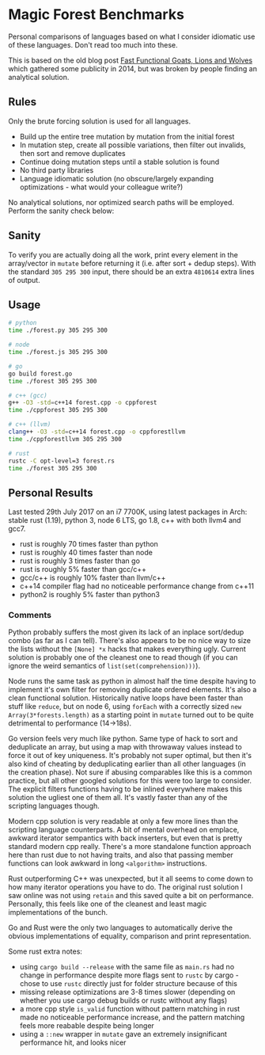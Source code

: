 # Magic Forest Benchmarks
Personal comparisons of languages based on what I consider idiomatic use of these languages. Don't read too much into these.

This is based on the old blog post [Fast Functional Goats, Lions and Wolves](http://unriskinsight.blogspot.co.uk/2014/06/fast-functional-goats-lions-and-wolves.html) which gathered some publicity in 2014, but was broken by people finding an analytical solution.

## Rules
Only the brute forcing solution is used for all languages.

- Build up the entire tree mutation by mutation from the initial forest
- In mutation step, create all possible variations, then filter out invalids, then sort and remove duplicates
- Continue doing mutation steps until a stable solution is found
- No third party libraries
- Language idiomatic solution (no obscure/largely expanding optimizations - what would your colleague write?)

No analytical solutions, nor optimized search paths will be employed. Perform the sanity check below:

## Sanity
To verify you are actually doing all the work, print every element in the array/vector in `mutate` before returning it (i.e. after sort + dedup steps). With the standard `305 295 300` input, there should be an extra `4810614` extra lines of output.

## Usage

```bash
# python
time ./forest.py 305 295 300

# node
time ./forest.js 305 295 300

# go
go build forest.go
time ./forest 305 295 300

# c++ (gcc)
g++ -O3 -std=c++14 forest.cpp -o cppforest
time ./cppforest 305 295 300

# c++ (llvm)
clang++ -O3 -std=c++14 forest.cpp -o cppforestllvm
time ./cppforestllvm 305 295 300

# rust
rustc -C opt-level=3 forest.rs
time ./forest 305 295 300
```

## Personal Results
Last tested 29th July 2017 on an i7 7700K, using latest packages in Arch: stable rust (1.19), python 3, node 6 LTS, go 1.8, c++ with both llvm4 and gcc7.

- rust is roughly 70 times faster than python
- rust is roughly 40 times faster than node
- rust is roughly 3 times faster than go
- rust is roughly 5% faster than gcc/c++
- gcc/c++ is roughly 10% faster than llvm/c++
- c++14 compiler flag had no noticeable performance change from c++11
- python2 is roughly 5% faster than python3

### Comments
Python probably suffers the most given its lack of an inplace sort/dedup combo (as far as I can tell). There's also appears to be no nice way to size the lists without the `[None] *x` hacks that makes everything ugly. Current solution is probably one of the cleanest one to read though (if you can ignore the weird semantics of `list(set(comprehension)))`).

Node runs the same task as python in almost half the time despite having to implement it's own filter for removing duplicate ordered elements. It's also a clean functional solution. Historically native loops have been faster than stuff like `reduce`, but on node 6, using `forEach` with a correctly sized `new Array(3*forests.length)` as a starting point in `mutate` turned out to be quite detrimental to performance (14->18s).

Go version feels very much like python. Same type of hack to sort and deduplicate an array, but using a map with throwaway values instead to force it out of key uniqueness. It's probably not super optimal, but then it's also kind of cheating by deduplicating earlier than all other languages (in the creation phase). Not sure if abusing comparables like this is a common practice, but all other googled solutions for this were too large to consider. The explicit filters functions having to be inlined everywhere makes this solution the ugliest one of them all. It's vastly faster than any of the scripting languages though.

Modern cpp solution is very readable at only a few more lines than the scripting language counterparts. A bit of mental overhead on emplace, awkward iterator sempantics with back inserters, but even that is pretty standard modern cpp really. There's a more standalone function approach here than rust due to not having traits, and also that passing member functions can look awkward in long `<algorithm>` instructions.

Rust outperforming C++ was unexpected, but it all seems to come down to how many iterator operations you have to do. The original rust solution I saw online was not using `retain` and this saved quite a bit on performance. Personally, this feels like one of the cleanest and least magic implementations of the bunch.

Go and Rust were the only two languages to automatically derive the obvious implementations of equality, comparison and print representation.


Some rust extra notes:
- using `cargo build --release` with the same file as `main.rs` had no change in performance despite more flags sent to `rustc` by cargo - chose to use `rustc` directly just for folder structure because of this
- missing release optimizations are 3-8 times slower (depending on whether you use cargo debug builds or rustc without any flags)
- a more cpp style `is_valid` function without pattern matching in rust made no noticeable performance increase, and the pattern matching feels more reabable despite being longer
- using a `::new` wrapper in `mutate` gave an extremely insignificant performance hit, and looks nicer
